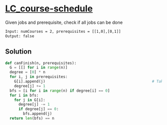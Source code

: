 # [LC_course-schedule](https://leetcode.com/problems/course-schedule)

Given jobs and prerequisite, check if all jobs can be done

```txt
Input: numCourses = 2, prerequisites = [[1,0],[0,1]]
Output: false
```

## Solution

```py
def canFinish(n, prerequisites):
  G = [[] for i in range(n)]
  degree = [0] * n
  for i, j in prerequisites:
    G[i].append(j)                                                # Take i before j
    degree[j] += 1
  bfs = [i for i in range(n) if degree[i] == 0]
  for i in bfs:
    for j in G[i]:
      degree[j] -= 1
      if degree[j] == 0:
        bfs.append(j)
  return len(bfs) == n
```
